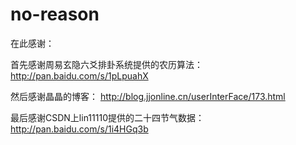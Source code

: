 # no-reason
在此感谢：

首先感谢周易玄隐六爻排卦系统提供的农历算法：
http://pan.baidu.com/s/1pLpuahX

然后感谢晶晶的博客：
http://blog.jjonline.cn/userInterFace/173.html

最后感谢CSDN上lin11110提供的二十四节气数据：
http://pan.baidu.com/s/1i4HGq3b
